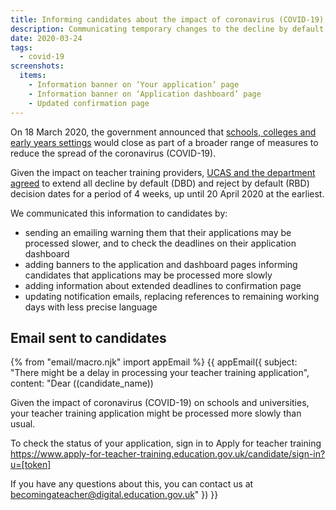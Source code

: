 ```yaml
---
title: Informing candidates about the impact of coronavirus (COVID-19)
description: Communicating temporary changes to the decline by default and reject by default decision dates.
date: 2020-03-24
tags:
  - covid-19
screenshots:
  items:
    - Information banner on ‘Your application’ page
    - Information banner on ‘Application dashboard’ page
    - Updated confirmation page
---
```


On 18 March 2020, the government announced that [schools, colleges and early years settings](https://www.gov.uk/government/news/schools-colleges-and-early-years-settings-to-close) would close as part of a broader range of measures to reduce the spread of the coronavirus (COVID-19).

Given the impact on teacher training providers, [UCAS and the department agreed](/apply-for-teacher-training/ucas/coronavirus) to extend all decline by default (DBD) and reject by default (RBD) decision dates for a period of 4 weeks, up until 20 April 2020 at the earliest.

We communicated this information to candidates by:

* sending an emailing warning them that their applications may be processed slower, and to check the deadlines on their application dashboard
* adding banners to the application and dashboard pages informing candidates that applications may be processed more slowly
* adding information about extended deadlines to confirmation page
* updating notification emails, replacing references to remaining working days with less precise language

## Email sent to candidates

{% from "email/macro.njk" import appEmail %}
{{ appEmail({
  subject: "There might be a delay in processing your teacher training application",
  content: "Dear ((candidate_name))

  Given the impact of coronavirus (COVID-19) on schools and universities, your teacher training application might be processed more slowly than usual.

  To check the status of your application, sign in to Apply for teacher training <https://www.apply-for-teacher-training.education.gov.uk/candidate/sign-in?u=[token]>

  If you have any questions about this, you can contact us at <becomingateacher@digital.education.gov.uk>"
}) }}
